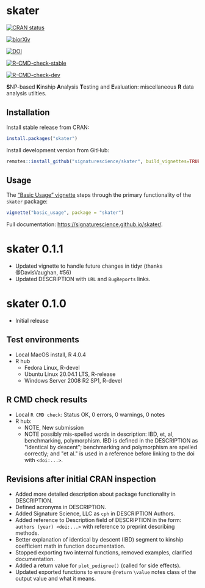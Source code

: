 
<!-- README.md is generated from README.Rmd. Please edit that file -->

# skater

<!-- badges: start -->

[![CRAN
status](https://www.r-pkg.org/badges/version/skater)](https://CRAN.R-project.org/package=skater)

[![biorXiv](https://img.shields.io/badge/biorXiv-10.1101%2F2021.07.21.453083-red)](https://www.biorxiv.org/content/10.1101/2021.07.21.453083v1)

[![DOI](https://zenodo.org/badge/339462170.svg)](https://zenodo.org/badge/latestdoi/339462170)

[![R-CMD-check-stable](https://github.com/signaturescience/skater/workflows/R-CMD-check-stable/badge.svg)](https://github.com/signaturescience/skater/actions)

[![R-CMD-check-dev](https://github.com/signaturescience/skater/workflows/R-CMD-check-dev/badge.svg)](https://github.com/signaturescience/skater/actions)

<!-- badges: end -->

**S**NP-based **K**inship **A**nalysis **T**esting and **E**valuation:
miscellaneous **R** data analysis utilties.

## Installation

Install stable release from CRAN:

``` r
install.packages("skater")
```

Install development version from GitHub:

``` r
remotes::install_github("signaturescience/skater", build_vignettes=TRUE)
```

## Usage

The [“Basic Usage”
vignette](https://signaturescience.github.io/skater/articles/basic_usage.html)
steps through the primary functionality of the `skater` package:

``` r
vignette("basic_usage", package = "skater")
```

Full documentation: <https://signaturescience.github.io/skater/>.
# skater 0.1.1

- Updated vignette to handle future changes in tidyr (thanks @DavisVaughan, #56)
- Updated DESCRIPTION with `URL` and `BugReports` links.

# skater 0.1.0

- Initial release
## Test environments

- Local MacOS install, R 4.0.4
- R hub
    - Fedora Linux, R-devel
    - Ubuntu Linux 20.04.1 LTS, R-release
    - Windows Server 2008 R2 SP1, R-devel

## R CMD check results

- Local `R CMD check`: Status OK, 0 errors, 0 warnings, 0 notes
- R hub: 
    - NOTE, New submission
    - NOTE possibly mis-spelled words in description: IBD, et, al, benchmarking, polymorphism. IBD is defined in the DESCRIPTION as "identical by descent"; benchmarking and polymorphism are spelled correctly; and "et al." is used in a reference before linking to the doi with `<doi:...>`.

## Revisions after initial CRAN inspection

- Added more detailed description about package functionality in DESCRIPTION.
- Defined acronyms in DESCRIPTION.
- Added Signature Science, LLC as `cph` in DESCRIPTION Authors.
- Added reference to Description field of DESCRIPTION in the form: `authors (year) <doi:...>` with reference to preprint describing methods.
- Better explanation of identical by descent (IBD) segment to kinship coefficient math in function documentation.
- Stopped exporting two internal functions, removed examples, clarified documentation.
- Added a return value for `plot_pedigree()` (called for side effects).
- Updated exported functions to ensure `@return` `\value` notes class of the output value and what it means.
